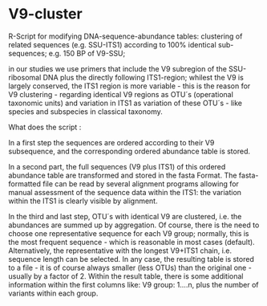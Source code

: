 # V9-cluster
R-Script for modifying DNA-sequence-abundance tables: clustering of related sequences (e.g. SSU-ITS1) according to 100% identical sub-sequences; e.g. 150 BP of V9-SSU;

in our studies we use primers that include the V9 subregion of the SSU-ribosomal DNA plus the directly following ITS1-region;
whilest the V9 is largely conserved, the ITS1 region is more variable - 
this is the reason for V9 clustering - regarding identical V9 regions as OTU´s (operational taxonomic units) and variation in ITS1 as variation of these OTU´s - like species and subspecies in classical taxonomy.

What does the script :

In a first step the sequences are ordered according to their V9 subsequence, and the corresponding ordered abundance table is stored.

In a second part, the full sequences (V9 plus ITS1) of this ordered abundance table are transformed and stored in the fasta Format.
The fasta-formatted file can be read by several alignment programs allowing for manual assessment of the sequence data within the ITS1: the variation within the ITS1 is clearly visible by alignment.

In the third and last step, OTU´s with identical V9 are clustered, i.e. the abundances are summed up by aggregation. Of course, there is the need to choose one representative sequence for each V9 group; normally, this is the most frequent sequence - which is reasonable in most cases (default). Alternatively, the representative with the longest V9+ITS1 chain, i.e. sequence length can be selected. 
In any case, the resulting table is stored to a file - it is of course always smaller (less OTUs) than the original one - usually by a factor of 2. Within the result table, there is some additional information within the first columns like: 
V9 group: 1....n, plus the number of variants within each group.
